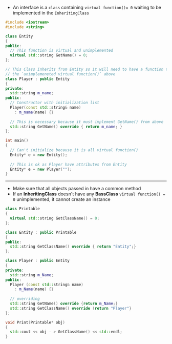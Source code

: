 * An interface is a ```class``` containing ```virtual function()= 0``` waiting to be implemented in the ```InheritingClass```
```cpp
#include <iostream>
#include <string>

class Entity
{
public:
  // This function is virtual and unimplemented
  virtual std::string GetName() = 0;
};

// This Class inherits from Entity so it will need to have a function that implements
// the `unimplemeneted virtual function()` above
class Player : public Entity
{
private:
  std::string m_name;
public: 
  // Constructor with initialization list
  Player(const std::string& name)
    : m_name(name) {}
    
  // This is necessary because it must implement GetName() from above
  std::string GetName() override { return m_name; }
};

int main()
{
  // Can't initialize because it is all virtual function() 
  Entity* e = new Entity();
  
  // This is ok as Player have attributes from Entity
  Entity* e = new Player("");
}
```
---
* Make sure that all objects passed in have a common method
* If an **InheritingClass** doesn't have any **BassClass** ```virtual function() = 0``` unimplemented, it cannot create an instance
```cpp
class Printable
{
  virtual std::string GetClassName() = 0;
};

class Entity : public Printable
{
public:
  std::string GetClassName() override { return "Entity";}
};

class Player : public Entity
{
private:
  std::string m_Name;
public: 
  Player (const std::string& name)
    : m_Name(name) {}
  
  // overriding  
  std::string GetName() override {return m_Name;}
  std::string GetClassName() override (return "Player"}
};

void Print(Printable* obj)
{
  std::cout << obj - > GetClassName() << std::endl;
}
```
